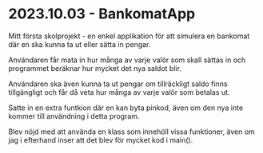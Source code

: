 # 2023.10.03 - BankomatApp
 
Mitt första skolprojekt - en enkel applikation för att simulera en bankomat där en ska kunna ta ut eller sätta in pengar.

Användaren får mata in hur många av varje valör som skall sättas in och programmet beräknar hur mycket det nya saldot blir. 

Användaren ska även kunna ta ut pengar om tillräckligt saldo finns tillgängligt och får då veta hur många av varje valör som betalas ut. 

Satte in en extra funtkion där en kan byta pinkod, även om den nya inte kommer till användning i detta program. 

Blev nöjd med att använda en klass som innehöll vissa funktioner, även om jag i efterhand inser att det blev för mycket kod i main(). 





